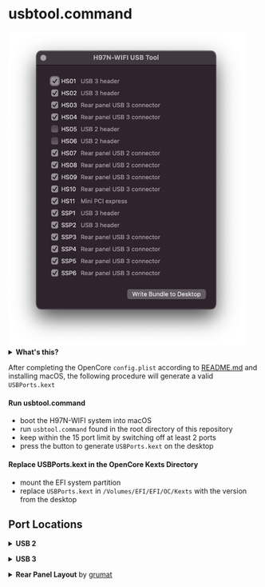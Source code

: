 # usbtool.command

<img src="usbtool.png" width="472" alt="USB Tool screenshot" />

<details><summary><strong>What's this?</strong></summary>

A graphical property list editor, `usbtool.command` exposes only a hard-coded list of the 17 USB ports available on H97N-WIFI. The generated `USBPorts.kext` is intended to be used in combination with `SSDT-USBX` in this repository. Creating a dummy `EC` device is not required with recent versions of macOS.

 - `IOUSBHostFamily` class `AppleUSBHostResources` resource-matches on `IORTC`
 - `AppleUSBHostResources` handles the host controller power-related device properties in `SSDT-USBX`
 - `USBPorts.kext` matches on device `XHC` to provide a mapping of 15 or fewer ports

<br>

</details>

After completing the OpenCore `config.plist` according to [README.md](/README.md) and installing macOS, the following procedure will generate a valid `USBPorts.kext`

#### Run usbtool.command

- boot the H97N-WIFI system into macOS
- run `usbtool.command` found in the root directory of this repository
- keep within the 15 port limit by switching off at least 2 ports
- press the button to generate `USBPorts.kext` on the desktop

#### Replace USBPorts.kext in the OpenCore Kexts Directory

- mount the EFI system partition
- replace `USBPorts.kext` in `/Volumes/EFI/EFI/OC/Kexts` with the version from the desktop

## Port Locations

<details><summary><strong>USB 2</strong></summary><br>

| Port | Location                   |
|:-----|:---------------------------|
| HS01 | USB 3 header               |
| HS02 | USB 3 header               |
| HS03 | Rear panel USB 3 connector |
| HS04 | Rear panel USB 3 connector |
| HS05 | USB 2 header               |
| HS06 | USB 2 header               |
| HS07 | Rear panel USB 2 connector |
| HS08 | Rear panel USB 2 connector |
| HS09 | Rear panel USB 3 connector |
| HS10 | Rear panel USB 3 connector |
| HS11 | Mini PCI express           |

<br></details>

<details><summary><strong>USB 3</strong></summary><br>

| Port | Location                   |
|:-----|:---------------------------|
| SSP1 | USB 3 header               |
| SSP2 | USB 3 header               |
| SSP3 | Rear panel USB 3 connector |
| SSP4 | Rear panel USB 3 connector |
| SSP5 | Rear panel USB 3 connector |
| SSP6 | Rear panel USB 3 connector |

<br></details>

<details><summary><strong>Rear Panel Layout</strong> by <a href="https://github.com/grumat">grumat</a></summary><br>

```text
 -------------------------------------------------------------------------
|  ------                                 __--__    __--__     ..     ..  |
| | HS07 |    .-.     .-.                | LAN2 |  | LAN1 |   (Or)   (LI) |
| |======|   (SMA)   (SMA)               | .... |  | .... |    ˜˜     ˜˜  |
| | HS08 |    ˜-˜     ˜-˜     ________    ======    ======     ..     ..  |
|  ------                     \=HDMI=/    ------    ------    (Bk)   (LO) |
|    --     ---------------     ˜˜˜˜     | SS04 |  | SS06 |    ˜˜     ˜˜  |
|  / PS \  | ######### ### |  ________   |======|  |======|  |˜˜˜˜|   ..  |
|  \ /2 /  | ######### ### |  \=HDMI=/   | SS03 |  | SS05 |  |TosL|  (Mi) |
|    --     \-------------/     ˜˜˜˜      ------    ------    ----    ˜˜  |
 -------------------------------------------------------------------------
 ```
